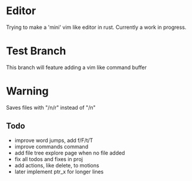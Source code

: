 # Editor
Trying to make a 'mini' vim like editor in rust. Currently a work in progress.

# Test Branch
This branch will feature adding a vim like command buffer

# Warning 
Saves files with "/n/r" instead of "/n"

## Todo
* improve word jumps, add f/F/t/T
* improve commands command
* add file tree explore page when no file added
* fix all todos and fixes in proj
* add actions, like delete, to motions
* later implement ptr_x for longer lines
